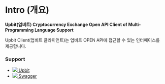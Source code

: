 # Intro (개요)

**Upbit(업비트) Cryptocurrency Exchange Open API Client of Multi-Programming Language Support**

Upbit Client(업비트 클라이언트)는 업비트 OPEN API에 접근할 수 있는 인터페이스를 제공합니다.

### Support

<ul>
  <li>
    <a href="https://upbit.com/">
      <img src="/images/upbit-favicon.png"> Upbit
    </a>
  </li>
  <li>
    <a href="https://github.com/swagger-api/">
      <img src="/images/swagger-favicon.png"> Swagger
    </a>
  </li>
</ul>
